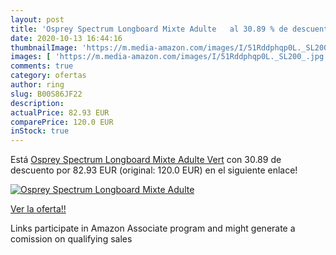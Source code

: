 ```yaml
---
layout: post
title: 'Osprey Spectrum Longboard Mixte Adulte   al 30.89 % de descuento'
date: 2020-10-13 16:44:16
thumbnailImage: 'https://m.media-amazon.com/images/I/51Rddphqp0L._SL200_.jpg'
images: [ 'https://m.media-amazon.com/images/I/51Rddphqp0L._SL200_.jpg' ]
comments: true
category: ofertas
author: ring
slug: B00S86JF22
description:
actualPrice: 82.93 EUR
comparePrice: 120.0 EUR
inStock: true
---
```


Está [Osprey Spectrum Longboard Mixte Adulte  Vert](https://www.amazon.fr/dp/B00S86JF22/?tag=tolees0d-21) con 30.89 de descuento por 82.93 EUR (original: 120.0 EUR) en el siguiente enlace!

[![Osprey Spectrum Longboard Mixte Adulte  ](https://m.media-amazon.com/images/I/51Rddphqp0L._SL200_.jpg)](https://www.amazon.fr/dp/B00S86JF22/?tag=tolees0d-21)

[Ver la oferta!!](https://www.amazon.fr/dp/B00S86JF22/?tag=tolees0d-21)

Links participate in Amazon Associate program and might generate a comission on qualifying sales


